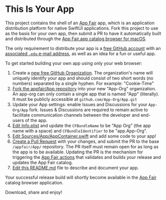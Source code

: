 # This Is Your App

This project contains the shell of an [App Fair](https://www.appfair.net) app,
which is an application distribution platform for native SwiftUI applications.
Fork this project to use as the basis for your own app, 
then submit a PR to have it automatically built and distributed
through the [App Fair.app catalog browser for macOS](https://www.appfair.net).

The only requirement to distribute your app is a 
[free GitHub account](https://github.com/signup) with an
[associated `.edu` e-mail address](https://github.com/settings/profile), 
as well as an idea for a fun or useful app.

To get started building your own app using only your web browser:

1. Create a [new free GitHub Organization](https://github.com/account/organizations/new?plan=team_free). 
   The organization's name will uniquely identify your app and 
   should consist of two short words (no numbers) separated by a single hyphen.
   For example: "Cookie-Time"
2. [Fork the appfair/App repository](https://github.com/appfair/App/fork) 
   into your new "App-Org" organization. 
   An app-org can only contain a single app that is named "App" (literally). 
   It must be publicly accessible at `github.com/App-Org/App.git`
3. Update your App settings: enable Issues and Discussions for 
   your `App-Org/App` fork. 
   Issues & Discussions are required to remain active to facilitate
   communication channels between the developer and end-users of the app. 
4. [Edit Info.plist](../../edit/main/Info.plist) and update 
   the `CFBundleName` to be "App Org" (the app name with a space) 
   and `CFBundleIdentifier` to be "app.App-Org".
5. [Edit Sources/App/AppContainer.swift](../../edit/main/Sources/App/AppContainer.swift) 
   and add some code to your app!
6. [Create a Pull Request](../../compare) with your changes, and submit 
   the PR to the base `/appfair/App/` repository. 
   The PR itself must remain open for as long as the app is to be available.
   Updating the PR is the mechanism for triggering 
   the [App Fair actions](https://github.com/appfair/App/actions) 
   that validates and builds your release and updates the App Fair catalog.
7. [Edit this README.md](../../edit/main/README.md) file to
   describe and document your app. 

Your successful release build will shortly become available in 
the [App Fair](https://www.appfair.net) catalog browser application.

Download, share and enjoy!

